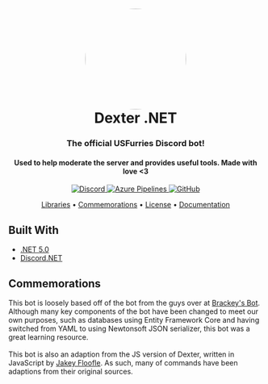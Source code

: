 <html>
   <body>
      <h1 align="center" style="position: relative;">
         <img src="https://us-furries.com/Dexter/DexLove.png" width="200" style="border-radius: 50%;" align="center">
         <br>
         Dexter .NET
      </h1>
      <h3 align="center">The official USFurries Discord bot!</h3>
      <h4 align="center">Used to help moderate the server and provides useful tools. Made with love <3</h4>
      <p align="center">
         <a href="https://discord.gg/USFurries">
         <img alt="Discord" src="https://img.shields.io/discord/336243033416794118?color=%237289DA&label=Discord">
         </a>
         <a href="https://dev.azure.com/frostrixz/Dexter">
         <img alt="Azure Pipelines" src="https://dev.azure.com/frostrixz/Dexter/_apis/build/status/Frostrix.Dexter?branchName=master">
         </a>
         <a href="https://github.com/Frostrix/Dexter/blob/master/LICENSE">
         <img alt="GitHub" src="https://img.shields.io/github/license/frostrix/dexter?label=License">
         </a>
      </p>
      <p align="center">
         <a href="#built-with">Libraries</a> •
         <a href="#commemorations">Commemorations</a> •
         <a href="https://github.com/Frostrix/Dexter/blob/master/LICENSE">License</a> •
         <a href="https://docs.usfurries.com/api">Documentation</a>
      </p>
      <h2>Built With</h2>
      <p>
        <ul>
          <li><a href="https://dotnet.microsoft.com/download/dotnet/5.0">.NET 5.0</a></li>
          <li><a href="https://github.com/discord-net/Discord.Net">Discord.NET</a></li>
        </ul>
      </p>
      <h2>Commemorations</h2>
      <p>
         This bot is loosely based off of the bot from the guys over at
         <a href="https://github.com/YilianSource/brackeys-bot">Brackey's Bot</a>. Although many key components of the bot have been changed to meet our own purposes, such as databases using Entity Framework Core and having switched from YAML to using Newtonsoft JSON serializer, this bot was a great learning resource.
         </br></br>
         This bot is also an adaption from the JS version of Dexter, written in JavaScript by <a href="https://github.com/Jakey-F">Jakey Floofle</a>. As such, many of commands have been adaptions from their original sources.
      </p>
   </body>
</html>
